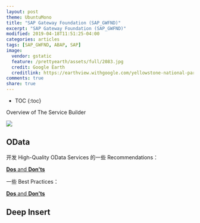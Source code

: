 ```yaml
---
layout: post
theme: UbuntuMono
title: "SAP Gateway Foundation (SAP_GWFND)"
excerpt: "SAP Gateway Foundation (SAP_GWFND)"
modified: 2019-04-18T11:51:25-04:00
categories: articles
tags: [SAP_GWFND, ABAP, SAP]
image:
  vendor: gstatic
  feature: /prettyearth/assets/full/2083.jpg
  credit: Google Earth
  creditlink: https://earthview.withgoogle.com/yellowstone-national-park-united-states-2083
comments: true
share: true
---
```


* TOC
{:toc}

Overview of The Service Builder

![](https://help.sap.com/doc/PRODUCTION/68bf513362174d54b58cddec28794093/7.51.8/en-US/loioe50da51fd1cd4ad6be2d767d5e01e8d4_LowRes.png)

## OData

开发 High-Quality OData Services 的一些 Recommendations：

[**Dos** and **Don'ts**](https://help.sap.com/viewer/68bf513362174d54b58cddec28794093/7.51.8/en-US/d5a326519eff236ee10000000a445394.html)

一些 Best Practices：

[**Dos** and **Don'ts**](https://help.sap.com/viewer/68bf513362174d54b58cddec28794093/7.51.8/en-US/c6fd2651c294256ee10000000a445394.html)


## Deep Insert